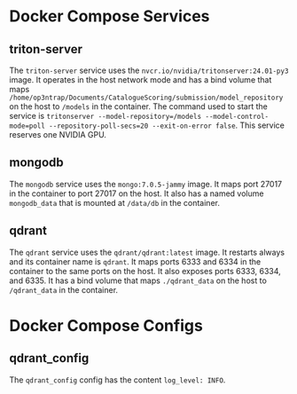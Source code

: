 # Docker Compose Services

## triton-server

The `triton-server` service uses the `nvcr.io/nvidia/tritonserver:24.01-py3` image. It operates in the host network mode and has a bind volume that maps `/home/op3ntrap/Documents/CatalogueScoring/submission/model_repository` on the host to `/models` in the container. The command used to start the service is `tritonserver --model-repository=/models --model-control-mode=poll --repository-poll-secs=20 --exit-on-error false`. This service reserves one NVIDIA GPU.

## mongodb

The `mongodb` service uses the `mongo:7.0.5-jammy` image. It maps port 27017 in the container to port 27017 on the host. It also has a named volume `mongodb_data` that is mounted at `/data/db` in the container.

## qdrant

The `qdrant` service uses the `qdrant/qdrant:latest` image. It restarts always and its container name is `qdrant`. It maps ports 6333 and 6334 in the container to the same ports on the host. It also exposes ports 6333, 6334, and 6335. It has a bind volume that maps `./qdrant_data` on the host to `/qdrant_data` in the container.

# Docker Compose Configs

## qdrant_config

The `qdrant_config` config has the content `log_level: INFO`.